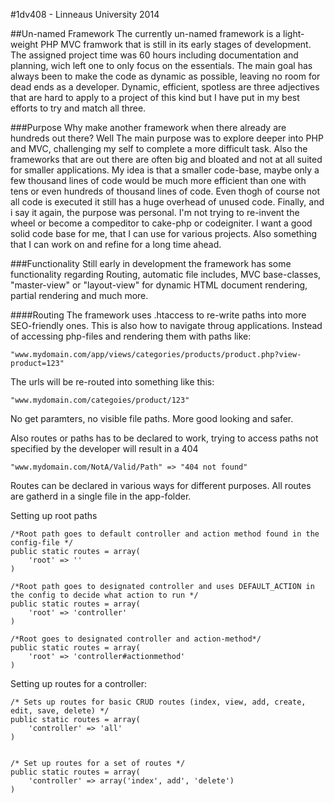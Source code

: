 #1dv408 - Linneaus University 2014

##Un-named Framework
The currently un-named framework is a light-weight PHP MVC framwork that is still in its early stages of development. The assigned project time was 60 hours including documentation and planning, wich left one to only focus on the essentials.
The main goal has always been to make the code as dynamic as possible, leaving no room for dead ends as a developer. Dynamic, efficient, spotless are three adjectives that are hard to apply to a project of this kind but I have put in my best efforts to try and match all three.

###Purpose
Why make another framework when there already are hundreds out there?
Well The main purpose was to explore deeper into PHP and MVC, challenging my self to complete a more difficult task.
Also the frameworks that are out there are often big and bloated and not at all suited for smaller applications. My idea is that a smaller code-base, maybe only a few thousand lines of code would be much more efficient than one with tens or even hundreds of thousand lines of code.
Even thogh of course not all code is executed it still has a huge overhead of unused code.
Finally, and i say it again, the purpose was personal. I'm not trying to re-invent the wheel or become a compeditor to cake-php or codeigniter. I want a good solid code base for me, that I can use for various projects. Also something that I can work on and refine for a long time ahead.

###Functionality
Still early in development the framework has some functionality regarding Routing, automatic file includes, MVC base-classes, "master-view" or "layout-view" for dynamic HTML document rendering, partial rendering and much more.

####Routing
The framework uses .htaccess to re-write paths into more SEO-friendly ones. This is also how to navigate throug applications.
Instead of accessing php-files and rendering them with paths like:

	"www.mydomain.com/app/views/categories/products/product.php?view-product=123"

The urls will be re-routed into something like this:

	"www.mydomain.com/categoies/product/123"

No get paramters, no visible file paths. More good looking and safer.

Also routes or paths has to be declared to work, trying to access paths not specified by the developer will result in a 404

	"www.mydomain.com/NotA/Valid/Path" => "404 not found"

Routes can be declared in various ways for different purposes. All routes are gatherd in a single file in the app-folder.

Setting up root paths

	/*Root path goes to default controller and action method found in the config-file */
	public static routes = array(
		'root' => ''
	)

	/*Root path goes to designated controller and uses DEFAULT_ACTION in the config to decide what action to run */
	public static routes = array(
		'root' => 'controller'
	)

	/*Root goes to designated controller and action-method*/
	public static routes = array(
		'root' => 'controller#actionmethod'
	)

Setting up routes for a controller:

	/* Sets up routes for basic CRUD routes (index, view, add, create, edit, save, delete) */
	public static routes = array(
		'controller' => 'all'
	)


	/* Set up routes for a set of routes */
	public static routes = array(
		'controller' => array('index', add', 'delete')
	)
	